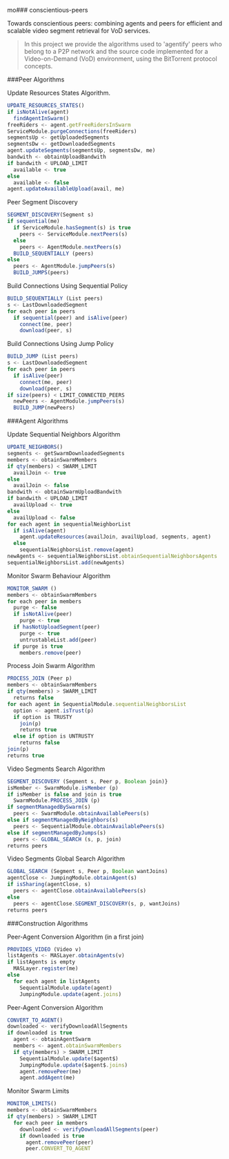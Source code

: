mo### conscientious-peers

Towards conscientious peers: combining agents and peers for efficient and scalable video segment retrieval for VoD services.

> In this project we provide the algorithms used to 'agentify' peers who belong to a P2P network and the source code implemented for a Video-on-Demand (VoD) environment, using the BitTorrent protocol concepts.

###Peer Algorithms

Update Resources States Algorithm.
```javascript
UPDATE_RESOURCES_STATES()
if isNotAlive(agent)
  findAgentInSwarm()
freeRiders <- agent.getFreeRidersInSwarm
ServiceModule.purgeConnections(freeRiders)
segmentsUp <- getUploadedSegments
segmentsDw <- getDownloadedSegments
agent.updateSegments(segmentsUp, segmentsDw, me)
bandwith <- obtainUploadBandwith
if bandwith < UPLOAD_LIMIT
  available <- true
else
  available <- false
agent.updateAvailableUpload(avail, me)
```

Peer Segment Discovery
```javascript
SEGMENT_DISCOVERY(Segment s)
if sequential(me)
  if ServiceModule.hasSegment(s) is true
    peers <- ServiceModule.nextPeers(s)
  else
    peers <- AgentModule.nextPeers(s)
  BUILD_SEQUENTIALLY (peers)
else
  peers <- AgentModule.jumpPeers(s)
  BUILD_JUMPS(peers)
```

Build Connections Using Sequential Policy
```javascript
BUILD_SEQUENTIALLY (List peers)
s <- LastDownloadedSegment
for each peer in peers
  if sequential(peer) and isAlive(peer)
    connect(me, peer)
    download(peer, s)
```

Build Connections Using Jump Policy
```javascript
BUILD_JUMP (List peers)
s <- LastDownloadedSegment
for each peer in peers
  if isAlive(peer)
    connect(me, peer)
    download(peer, s)
if size(peers) < LIMIT_CONNECTED_PEERS
  newPeers <- AgentModule.jumpPeers(s)
  BUILD_JUMP(newPeers)
```

###Agent Algorithms

Update Sequential Neighbors Algorithm
```javascript
UPDATE_NEIGHBORS()
segments <- getSwarmDownloadedSegments
members <- obtainSwarmMembers
if qty(members) < SWARM_LIMIT
  availJoin <- true
else
  availJoin <- false
bandwith <- obtainSwarmUploadBandwith
if bandwith < UPLOAD_LIMIT
  availUpload <- true
else
  availUpload <- false
for each agent in sequentialNeighborList
  if isAlive(agent)
    agent.updateResources(availJoin, availUpload, segments, agent)
  else
    sequentialNeighborsList.remove(agent)
newAgents <- sequentialNeighborsList.obtainSequentialNeighborsAgents
sequentialNeighborsList.add(newAgents)
```

Monitor Swarm Behaviour Algorithm
```javascript
MONITOR_SWARM ()
members <- obtainSwarmMembers
for each peer in members
  purge <- false
  if isNotAlive(peer)
    purge <- true
  if hasNotUploadSegment(peer)
    purge <- true
    untrustableList.add(peer)
  if purge is true
    members.remove(peer)
```

Process Join Swarm Algorithm
```javascript
PROCESS_JOIN (Peer p)
members <- obtainSwarmMembers
if qty(members) > SWARM_LIMIT
  returns false
for each agent in SequentialModule.sequentialNeighborsList
  option <- agent.isTrust(p)
  if option is TRUSTY
    join(p)
    returns true
  else if option is UNTRUSTY
    returns false
join(p)
returns true
```

Video Segments Search Algorithm
```javascript
SEGMENT_DISCOVERY (Segment s, Peer p, Boolean join)}
isMember <- SwarmModule.isMember (p)
if isMember is false and join is true
  SwarmModule.PROCESS_JOIN (p)
if segmentManagedBySwarm(s)
  peers <- SwarmModule.obtainAvailablePeers(s)
else if segmentManagedByNeighbors(s)
  peers <- SequentialModule.obtainAvailablePeers(s)
else if segmentManagedByJumps(s)
  peers <- GLOBAL_SEARCH (s, p, join)
returns peers
```

Video Segments Global Search Algorithm
```javascript
GLOBAL_SEARCH (Segment s, Peer p, Boolean wantJoins)
agentClose <- JumpingModule.obtainAgent(s)
if isSharing(agentClose, s)
  peers <- agentClose.obtainAvailablePeers(s)
else
  peers <- agentClose.SEGMENT_DISCOVERY(s, p, wantJoins)
returns peers
```

###Construction Algorithms

Peer-Agent Conversion Algorithm (in a first join)
```javascript
PROVIDES_VIDEO (Video v)
listAgents <- MASLayer.obtainAgents(v)
if listAgents is empty
  MASLayer.register(me)
else
  for each agent in listAgents
    SequentialModule.update(agent)
    JumpingModule.update(agent.joins)
```

Peer-Agent Conversion Algorithm
```javascript
CONVERT_TO_AGENT()
downloaded <- verifyDownloadAllSegments
if downloaded is true
  agent <- obtainAgentSwarm
  members <- agent.obtainSwarmMembers
  if qty(members) > SWARM_LIMIT
    SequentialModule.update($agent$)
    JumpingModule.update($agent$.joins)
    agent.removePeer(me)
    agent.addAgent(me)
```

Monitor Swarm Limits
```javascript
MONITOR_LIMITS()
members <- obtainSwarmMembers
if qty(members) > SWARM_LIMIT
  for each peer in members
    downloaded <- verifyDownloadAllSegments(peer)
    if downloaded is true
      agent.removePeer(peer)
      peer.CONVERT_TO_AGENT
```

